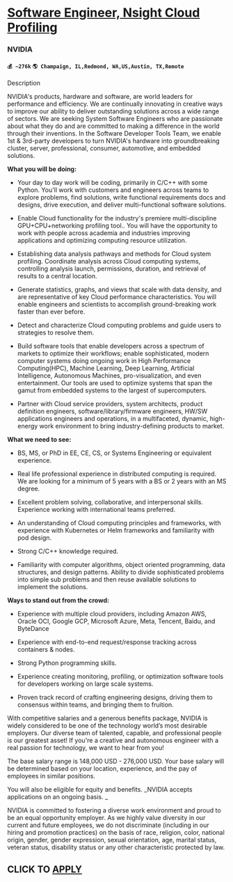 # [Software Engineer, Nsight Cloud Profiling](https://www.remotewlb.com/apply/software-engineer-nsight-cloud-profiling)  
### NVIDIA  
#### `💰 ~276k` `🌎 Champaign, IL,Redmond, WA,US,Austin, TX,Remote`  

Description

NVIDIA's products, hardware and software, are world leaders for performance and efficiency. We are continually innovating in creative ways to improve our ability to deliver outstanding solutions across a wide range of sectors. We are seeking System Software Engineers who are passionate about what they do and are committed to making a difference in the world through their inventions. In the Software Developer Tools Team, we enable 1st & 3rd-party developers to turn NVIDIA's hardware into groundbreaking cluster, server, professional, consumer, automotive, and embedded solutions.

 **What you will be doing:**

  * Your day to day work will be coding, primarily in C/C++ with some Python. You'll work with customers and engineers across teams to explore problems, find solutions, write functional requirements docs and designs, drive execution, and deliver multi-functional software solutions.

  * Enable Cloud functionality for the industry's premiere multi-discipline GPU+CPU+networking profiling tool.. You will have the opportunity to work with people across academia and industries improving applications and optimizing computing resource utilization.

  * Establishing data analysis pathways and methods for Cloud system profiling. Coordinate analysis across Cloud computing systems, controlling analysis launch, permissions, duration, and retrieval of results to a central location.

  * Generate statistics, graphs, and views that scale with data density, and are representative of key Cloud performance characteristics. You will enable engineers and scientists to accomplish ground-breaking work faster than ever before.

  * Detect and characterize Cloud computing problems and guide users to strategies to resolve them.

  * Build software tools that enable developers across a spectrum of markets to optimize their workflows; enable sophisticated, modern computer systems doing ongoing work in High Performance Computing(HPC), Machine Learning, Deep Learning, Artificial Intelligence, Autonomous Machines, pro-visualization, and even entertainment. Our tools are used to optimize systems that span the gamut from embedded systems to the largest of supercomputers.

  * Partner with Cloud service providers, system architects, product definition engineers, software/library/firmware engineers, HW/SW applications engineers and operations, in a multifaceted, dynamic, high-energy work environment to bring industry-defining products to market.

 **What we need to see:**

  * BS, MS, or PhD in EE, CE, CS, or Systems Engineering or equivalent experience.

  * Real life professional experience in distributed computing is required. We are looking for a minimum of 5 years with a BS or 2 years with an MS degree.

  * Excellent problem solving, collaborative, and interpersonal skills. Experience working with international teams preferred.

  * An understanding of Cloud computing principles and frameworks, with experience with Kubernetes or Helm frameworks and familiarity with pod design.

  * Strong C/C++ knowledge required.

  * Familiarity with computer algorithms, object oriented programming, data structures, and design patterns. Ability to divide sophisticated problems into simple sub problems and then reuse available solutions to implement the solutions.

 **Ways to stand out from the crowd:**

  * Experience with multiple cloud providers, including Amazon AWS, Oracle OCI, Google GCP, Microsoft Azure, Meta, Tencent, Baidu, and ByteDance

  * Experience with end-to-end request/response tracking across containers & nodes.

  * Strong Python programming skills.

  * Experience creating monitoring, profiling, or optimization software tools for developers working on large scale systems.

  * Proven track record of crafting engineering designs, driving them to consensus within teams, and bringing them to fruition.

With competitive salaries and a generous benefits package, NVIDIA is widely considered to be one of the technology world’s most desirable employers. Our diverse team of talented, capable, and professional people is our greatest asset! If you're a creative and autonomous engineer with a real passion for technology, we want to hear from you!

The base salary range is 148,000 USD - 276,000 USD. Your base salary will be determined based on your location, experience, and the pay of employees in similar positions.

You will also be eligible for equity and benefits. _NVIDIA accepts applications on an ongoing basis. _

NVIDIA is committed to fostering a diverse work environment and proud to be an equal opportunity employer. As we highly value diversity in our current and future employees, we do not discriminate (including in our hiring and promotion practices) on the basis of race, religion, color, national origin, gender, gender expression, sexual orientation, age, marital status, veteran status, disability status or any other characteristic protected by law.

  
## CLICK TO [APPLY](https://www.remotewlb.com/apply/software-engineer-nsight-cloud-profiling)

